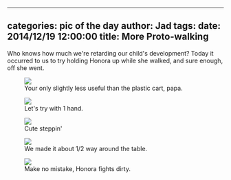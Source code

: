 
---
categories: pic of the day
author: Jad
tags: 
date: 2014/12/19 12:00:00
title: More Proto-walking
---
<p>
Who knows how much we're retarding our child's development?  Today it occurred to us to try holding Honora up while she walked, and sure enough, off she went.    

</p>
<figure>
<img src="/img/2014/12/19/img_20141219_153116183_medium.jpg" />
<figcaption>Your only slightly less useful than the plastic cart, papa.</figcaption>
</figure>

<figure>
<img src="/img/2014/12/19/img_20141219_083831531_medium.jpg" />
<figcaption>Let's try with 1 hand.</figcaption>
</figure>

<figure>
<img src="/img/2014/12/19/img_20141219_083848207_medium.jpg" />
<figcaption>Cute steppin'</figcaption>
</figure>

<figure>
<img src="/img/2014/12/19/img_20141219_083852751_medium.jpg" />
<figcaption>We made it about 1/2 way around the table.</figcaption>
</figure>

<figure>
<img src="/img/2014/12/19/img_20141219_162301701_medium.jpg" />
<figcaption>Make no mistake, Honora fights dirty.</figcaption>
</figure>
